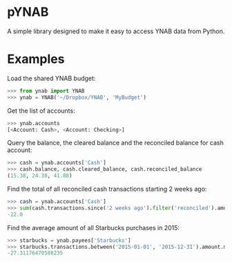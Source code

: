 # pYNAB

A simple library designed to make it easy to access YNAB data from Python.

# Examples

Load the shared YNAB budget:

```python
>>> from ynab import YNAB
>>> ynab = YNAB('~/Dropbox/YNAB', 'MyBudget')
```

Get the list of accounts:

```python
>>> ynab.accounts
[<Account: Cash>, <Account: Checking>]
```

Query the balance, the cleared balance and the reconciled balance for cash account:

```python
>>> cash = ynab.accounts['Cash']
>>> cash.balance, cash.cleared_balance, cash.reconciled_balance
(15.38, 24.38, 41.88)
```

Find the total of all reconciled cash transactions starting 2 weeks ago:

```python
>>> cash = ynab.accounts['Cash']
>>> sum(cash.transactions.since('2 weeks ago').filter('reconciled').amount)
-22.0
```

Find the average amount of all Starbucks purchases in 2015:

```python
>>> starbucks = ynab.payees['Starbucks']
>>> starbucks.transactions.between('2015-01-01', '2015-12-31').amount.mean()
-27.31176470588235
```

